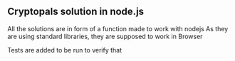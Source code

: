 ## Cryptopals solution in node.js

All the solutions are in form of a function made to work with nodejs
As they are using standard libraries, they are supposed to work in Browser

Tests are added to be run to verify that
